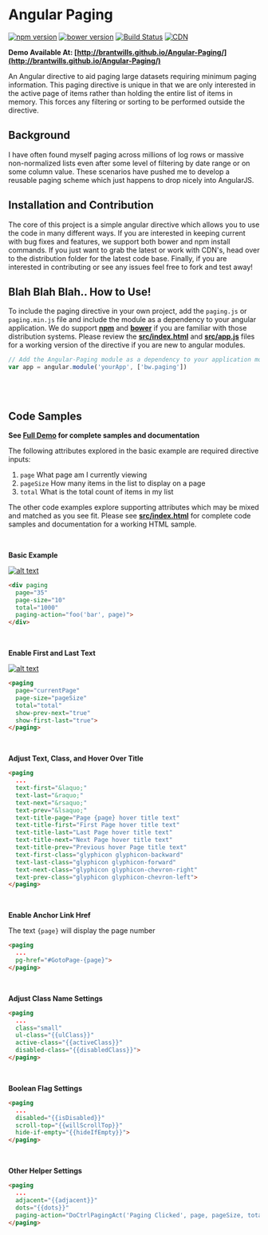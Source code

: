 # Angular Paging
[![npm version](https://img.shields.io/npm/v/angular-paging.svg)](https://www.npmjs.org/package/angular-paging)
[![bower version](https://img.shields.io/bower/v/angular-paging.svg)](https://www.npmjs.org/package/angular-paging)
[![Build Status](https://travis-ci.org/brantwills/Angular-Paging.svg)](https://travis-ci.org/brantwills/Angular-Paging)
[![CDN](https://img.shields.io/badge/cdn-rawgit-brightgreen.svg)](https://combinatronics.com/brantwills/Angular-Paging/master/dist/paging.min.js) 


**Demo Available At: [http://brantwills.github.io/Angular-Paging/](http://brantwills.github.io/Angular-Paging/)**


An Angular directive to aid paging large datasets requiring minimum paging information.  This paging directive is unique in that we are only interested in the active page of items rather than holding the entire list of items in memory.  This forces any filtering or sorting to be performed outside the directive.

## Background
I have often found myself paging across millions of log rows or massive non-normalized lists even after 
some level of filtering by date range or on some column value.  These scenarios have pushed me to develop a reusable paging scheme which just happens to drop nicely into AngularJS.

## Installation and Contribution
The core of this project is a simple angular directive which allows you to use the code in many different ways.  If you are interested in keeping current with bug fixes and features, we support both bower and npm install commands.  If you just want to grab the latest or work with CDN's, head over to the distribution folder for the latest code base.  Finally, if you are interested in contributing or see any issues feel free to fork and test away!

## Blah Blah Blah.. How to Use!
To include the paging directive in your own project, add the `paging.js` or `paging.min.js` file and include the module as a dependency to your angular application.  We do support **[npm](https://www.npmjs.org/package/angular-paging)** and **[bower](http://bower.io/)** if you are familiar with those distribution systems.  Please review the **[src/index.html](https://github.com/brantwills/Angular-Paging/blob/master/src/index.html)** and **[src/app.js](https://github.com/brantwills/Angular-Paging/blob/master/src/app.js)** files for a working version of the directive if you are new to angular modules.
``` javascript
// Add the Angular-Paging module as a dependency to your application module:
var app = angular.module('yourApp', ['bw.paging'])
```

<br/>
<br/>

## Code Samples
**See [Full Demo](http://brantwills.github.io/Angular-Paging/) for complete samples and documentation**

The following attributes explored in the basic example are required directive inputs:

1. `page` What page am I currently viewing
2. `pageSize` How many items in the list to display on a page
3. `total` What is the total count of items in my list

The other code examples explore supporting attributes which may be mixed and matched as you see fit. Please see **[src/index.html](https://github.com/brantwills/Angular-Paging/blob/master/src/index.html)** for complete code samples and documentation for a working HTML sample.

<br/>

**Basic Example**

[![alt text](https://raw.githubusercontent.com/brantwills/Angular-Paging/gh-pages/basicSample.png "Basic Sample")](http://brantwills.github.io/Angular-Paging/)
```html
<div paging
  page="35" 
  page-size="10" 
  total="1000"
  paging-action="foo('bar', page)">
</div> 
```

<br/>

**Enable First and Last Text**

[![alt text](https://raw.githubusercontent.com/brantwills/Angular-Paging/gh-pages/advancedSample.png "Basic Sample")](http://brantwills.github.io/Angular-Paging/)
```html
<paging
  page="currentPage" 
  page-size="pageSize" 
  total="total"
  show-prev-next="true"
  show-first-last="true">
</paging>  
```

<br/>

**Adjust Text, Class, and Hover Over Title** 

```html
<paging
  ...
  text-first="&laquo;"
  text-last="&raquo;"
  text-next="&rsaquo;"
  text-prev="&lsaquo;"
  text-title-page="Page {page} hover title text"
  text-title-first="First Page hover title text"
  text-title-last="Last Page hover title text"
  text-title-next="Next Page hover title text"
  text-title-prev="Previous hover Page title text"  
  text-first-class="glyphicon glyphicon-backward"
  text-last-class="glyphicon glyphicon-forward" 
  text-next-class="glyphicon glyphicon-chevron-right"
  text-prev-class="glyphicon glyphicon-chevron-left">
</paging>  
```

<br/>

**Enable Anchor Link Href**

The text `{page}` will display the page number
```html
<paging
  ...
  pg-href="#GotoPage-{page}">
</paging>   
```

<br/>

**Adjust Class Name Settings**

```html
<paging
  ...
  class="small"
  ul-class="{{ulClass}}"
  active-class="{{activeClass}}"
  disabled-class="{{disabledClass}}">
</paging>   
```

<br/>

**Boolean Flag Settings**

```html
<paging
  ...
  disabled="{{isDisabled}}"
  scroll-top="{{willScrollTop}}" 
  hide-if-empty="{{hideIfEmpty}}">
</paging>   
```

<br/>

**Other Helper Settings**

```html
<paging
  ...
  adjacent="{{adjacent}}"
  dots="{{dots}}"
  paging-action="DoCtrlPagingAct('Paging Clicked', page, pageSize, total)">
</paging>   


